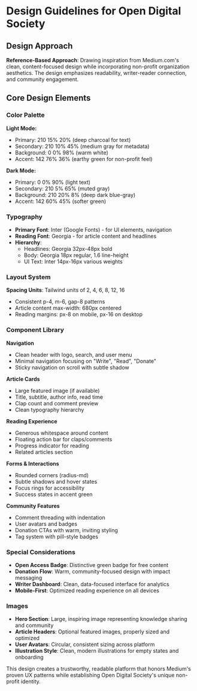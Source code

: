 # Design Guidelines for Open Digital Society

## Design Approach
**Reference-Based Approach**: Drawing inspiration from Medium.com's clean, content-focused design while incorporating non-profit organization aesthetics. The design emphasizes readability, writer-reader connection, and community engagement.

## Core Design Elements

### Color Palette
**Light Mode:**
- Primary: 210 15% 20% (deep charcoal for text)
- Secondary: 210 10% 45% (medium gray for metadata)
- Background: 0 0% 98% (warm white)
- Accent: 142 76% 36% (earthy green for non-profit feel)

**Dark Mode:**
- Primary: 0 0% 90% (light text)
- Secondary: 210 5% 65% (muted gray)
- Background: 210 20% 8% (deep dark blue-gray)
- Accent: 142 60% 45% (softer green)

### Typography
- **Primary Font**: Inter (Google Fonts) - for UI elements, navigation
- **Reading Font**: Georgia - for article content and headlines
- **Hierarchy**: 
  - Headlines: Georgia 32px-48px bold
  - Body: Georgia 18px regular, 1.6 line-height
  - UI Text: Inter 14px-16px various weights

### Layout System
**Spacing Units**: Tailwind units of 2, 4, 6, 8, 12, 16
- Consistent p-4, m-6, gap-8 patterns
- Article content max-width: 680px centered
- Reading margins: px-8 on mobile, px-16 on desktop

### Component Library

**Navigation**
- Clean header with logo, search, and user menu
- Minimal navigation focusing on "Write", "Read", "Donate"
- Sticky navigation on scroll with subtle shadow

**Article Cards**
- Large featured image (if available)
- Title, subtitle, author info, read time
- Clap count and comment preview
- Clean typography hierarchy

**Reading Experience**
- Generous whitespace around content
- Floating action bar for claps/comments
- Progress indicator for reading
- Related articles section

**Forms & Interactions**
- Rounded corners (radius-md)
- Subtle shadows and hover states
- Focus rings for accessibility
- Success states in accent green

**Community Features**
- Comment threading with indentation
- User avatars and badges
- Donation CTAs with warm, inviting styling
- Tag system with pill-style badges

### Special Considerations
- **Open Access Badge**: Distinctive green badge for free content
- **Donation Flow**: Warm, community-focused design with impact messaging
- **Writer Dashboard**: Clean, data-focused interface for analytics
- **Mobile-First**: Optimized reading experience on all devices

### Images
- **Hero Section**: Large, inspiring image representing knowledge sharing and community
- **Article Headers**: Optional featured images, properly sized and optimized
- **User Avatars**: Circular, consistent sizing across platform
- **Illustration Style**: Clean, modern illustrations for empty states and onboarding

This design creates a trustworthy, readable platform that honors Medium's proven UX patterns while establishing Open Digital Society's unique non-profit identity.